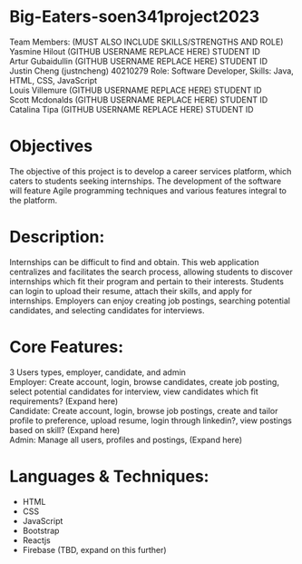# Big-Eaters-soen341project2023

Team Members: (MUST ALSO INCLUDE SKILLS/STRENGTHS AND ROLE)\
Yasmine Hilout (GITHUB USERNAME REPLACE HERE) STUDENT ID\
Artur Gubaidullin (GITHUB USERNAME REPLACE HERE) STUDENT ID\
Justin Cheng (justncheng) 40210279 Role: Software Developer, Skills: Java, HTML, CSS, JavaScript\
Louis Villemure (GITHUB USERNAME REPLACE HERE) STUDENT ID\
Scott Mcdonalds (GITHUB USERNAME REPLACE HERE) STUDENT ID\
Catalina Tipa (GITHUB USERNAME REPLACE HERE) STUDENT ID

# Objectives

The objective of this project is to develop a career services platform, which caters to students seeking internships. The development of the software will feature Agile programming techniques and various features integral to the platform.

# Description:

Internships can be difficult to find and obtain. This web application centralizes and facilitates the search process, allowing students to discover internships which fit their program and pertain to their interests. Students can login to upload their resume, attach their skills, and apply for internships. Employers can enjoy creating job postings, searching potential candidates, and selecting candidates for interviews.

# Core Features:

3 Users types, employer, candidate, and admin\
Employer: Create account, login, browse candidates, create job posting, select potential candidates for interview, view candidates which fit requirements? (Expand here)\
Candidate: Create account, login, browse job postings, create and tailor profile to preference, upload resume, login through linkedin?, view postings based on skill? (Expand here)\
Admin: Manage all users, profiles and postings, (Expand here)

# Languages & Techniques:
- HTML
- CSS
- JavaScript
- Bootstrap
- Reactjs
- Firebase (TBD, expand on this further)
